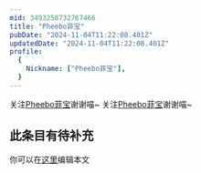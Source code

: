 ```yaml
---
mid: 3493258732767466
title: "Pheebo菲宝"
pubDate: "2024-11-04T11:22:08.401Z"
updatedDate: "2024-11-04T11:22:08.401Z"
profile:
  {
    Nickname: ["Pheebo菲宝"],
  }
---
```


关注[Pheebo菲宝](https://space.bilibili.com/3493258732767466)谢谢喵~ 关注[Pheebo菲宝](https://space.bilibili.com/3493258732767466)谢谢喵~

## 此条目有待补充
你可以在[这里](https://github.com/Yuhanawa/VTuber.ICU/edit/master/src/content/v/Pheebo菲宝/index.md)编辑本文
